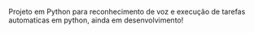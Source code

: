 Projeto em Python para reconhecimento de voz e execução de tarefas automaticas em python, ainda em desenvolvimento!
